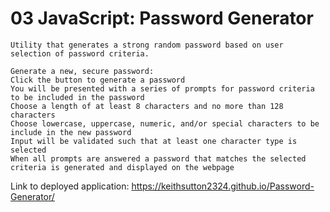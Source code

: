 # 03 JavaScript: Password Generator


```
Utility that generates a strong random password based on user selection of password criteria.
```

```
Generate a new, secure password:
Click the button to generate a password
You will be presented with a series of prompts for password criteria to be included in the password
Choose a length of at least 8 characters and no more than 128 characters
Choose lowercase, uppercase, numeric, and/or special characters to be include in the new password
Input will be validated such that at least one character type is selected
When all prompts are answered a password that matches the selected criteria is generated and displayed on the webpage 
```

Link to deployed application:
https://keithsutton2324.github.io/Password-Generator/


